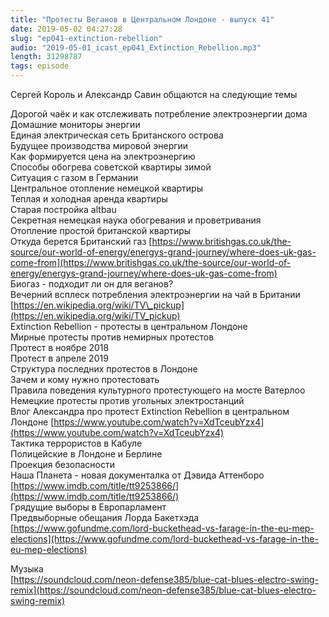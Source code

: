 ```yaml
---
title: "Протесты Веганов в Центральном Лондоне - выпуск 41"
date: 2019-05-02 04:27:28
slug: "ep041-extinction-rebellion"
audio: "2019-05-01_icast_ep041_Extinction_Rebellion.mp3"
length: 31298787
tags: episode
---
```

Сергей Король и Александр Савин общаются на следующие темы  
  
Дорогой чаёк и как отслеживать потребление электроэнергии дома  
Домашние мониторы энергии  
Единая электрическая сеть Британского острова  
Будущее производства мировой энергии  
Как формируется цена на электроэнергию  
Способы обогрева советской квартиры зимой  
Ситуация с газом в Германии  
Центральное отопление немецкой квартиры  
Теплая и холодная аренда квартиры  
Старая постройка altbau  
Секретная немецкая наука обогревания и проветривания  
Отопление простой британской квартиры  
Откуда берется Британский газ [https://www.britishgas.co.uk/the-source/our-world-of-energy/energys-grand-journey/where-does-uk-gas-come-from](https://www.britishgas.co.uk/the-source/our-world-of-energy/energys-grand-journey/where-does-uk-gas-come-from)  
Биогаз - подходит ли он для веганов?  
Вечерний всплеск потребления электроэнергии на чай в Британии [https://en.wikipedia.org/wiki/TV\_pickup](https://en.wikipedia.org/wiki/TV_pickup)  
Extinction Rebellion - протесты в центральном Лондоне  
Мирные протесты против немирных протестов  
Протест в ноябре 2018  
Протест в апреле 2019  
Структура последних протестов в Лондоне  
Зачем и кому нужно протестовать  
Правила поведения культурного протестующего на мосте Ватерлоо  
Немецкие протесты против угольных электростанций  
Влог Александра про протест Extinction Rebellion в центральном Лондоне [https://www.youtube.com/watch?v=XdTceubYzx4](https://www.youtube.com/watch?v=XdTceubYzx4)  
Тактика террористов в Кабуле  
Полицейские в Лондоне и Берлине  
Проекция безопасности  
Наша Планета - новая документалка от Дэвида Аттенборо [https://www.imdb.com/title/tt9253866/](https://www.imdb.com/title/tt9253866/)  
Грядущие выборы в Европарламент  
Предвыборные обещания Лорда Бакетхэда [https://www.gofundme.com/lord-buckethead-vs-farage-in-the-eu-mep-elections](https://www.gofundme.com/lord-buckethead-vs-farage-in-the-eu-mep-elections)  
  
Музыка  
[https://soundcloud.com/neon-defense385/blue-cat-blues-electro-swing-remix](https://soundcloud.com/neon-defense385/blue-cat-blues-electro-swing-remix)
